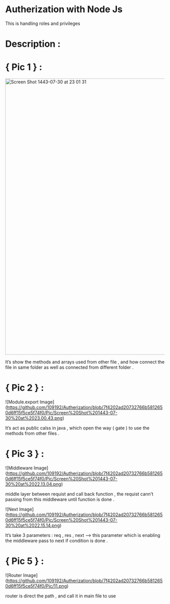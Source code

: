 # Autherization with Node Js

This is handling roles and privileges 

# Description :

# { Pic 1 } :
<img width="870" alt="Screen Shot 1443-07-30 at 23 01 31" src="https://user-images.githubusercontent.com/100592919/156647844-39f69c5c-a958-46f1-8b5a-ceb70673ed67.png">

It’s show the methods and arrays used from other file , and how connect the file in same folder as well as connected from different folder .

# { Pic 2 } :
![Module.export Image] (https://github.com/109192/Autherization/blob/7f4202ad20732766b5812650d6ff15f5ce5f74f0/Pic/Screen%20Shot%201443-07-30%20at%2023.00.43.png)

It’s act as public calss in java , which open the way ( gate ) to use the methods from other files .

# { Pic 3 } :
![Middleware Image] (https://github.com/109192/Autherization/blob/7f4202ad20732766b5812650d6ff15f5ce5f74f0/Pic/Screen%20Shot%201443-07-30%20at%2022.13.04.png)

middle layer between requist and call back function , the requist cann’t passing from this middleware until function is done .

![Next Image] (https://github.com/109192/Autherization/blob/7f4202ad20732766b5812650d6ff15f5ce5f74f0/Pic/Screen%20Shot%201443-07-30%20at%2022.15.14.png)

It’s take 3 parameters : req , res , next —> this parameter which is enabling the middleware pass to next if condition is done .

# { Pic 5 } :
![Router Image] (https://github.com/109192/Autherization/blob/7f4202ad20732766b5812650d6ff15f5ce5f74f0/Pic/11.png)


router is direct the path , and call it in main file to use

